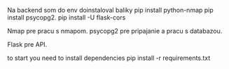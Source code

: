 Na backend som do env doinstaloval baliky
pip install python-nmap
pip install psycopg2.
pip install -U flask-cors

Nmap pre pracu s nmapom.
psycopg2 pre pripajanie a pracu s databazou.

Flask pre API.

to start you need to install dependencies
pip install -r requirements.txt
